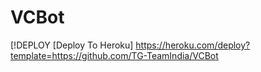# VCBot
[!DEPLOY [Deploy To Heroku] https://heroku.com/deploy?template=https://github.com/TG-TeamIndia/VCBot
